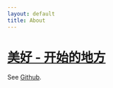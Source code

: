 ```yaml
---
layout: default
title: About
---
```


# [美好 - 开始的地方 ](https://wanihao.github.io/)
See [Github](https://github.com).

